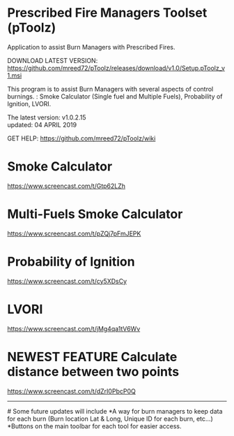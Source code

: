 # Prescribed Fire Managers Toolset (pToolz)
Application to assist Burn Managers with Prescribed Fires.

DOWNLOAD LATEST VERSION: https://github.com/mreed72/pToolz/releases/download/v1.0/Setup.pToolz_v1.msi

This program is to assist Burn Managers with several aspects of control burnings.  :  Smoke Calculator (Single fuel and Multiple Fuels), Probability of Ignition, LVORI.

The latest version:  v1.0.2.15<br>
updated: 04 APRIL 2019

GET HELP: https://github.com/mreed72/pToolz/wiki


# Smoke Calculator
https://www.screencast.com/t/Gtp62LZh

# Multi-Fuels Smoke Calculator
https://www.screencast.com/t/pZQj7pFmJEPK

# Probability of Ignition
https://www.screencast.com/t/cy5XDsCy

# LVORI
https://www.screencast.com/t/jMg4qa1tV6Wv

# **NEWEST FEATURE**  Calculate distance between two points
https://www.screencast.com/t/dZrI0PbcP0Q


<hr>
# Some future updates will include
*A way for burn managers to keep data for each burn (Burn location Lat & Long, Unique ID for each burn, etc...)
*Buttons on the main toolbar for each tool for easier access.
